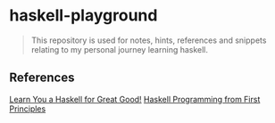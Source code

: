 # haskell-playground

> This repository is used for notes, hints, references and snippets relating to
my personal journey learning haskell.

## References

[Learn You a Haskell for Great Good!](http://learnyouahaskell.com/chapters)
[Haskell Programming from First Principles](https://lorepub.com/product/haskellbook)
